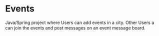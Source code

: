 # Events

Java/Spring project where Users can add events in a city.  Other Users a can join the events and post messages on an event message board.
